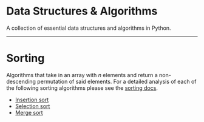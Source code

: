 # Data Structures & Algorithms
A collection of essential data structures and algorithms in Python.

---

# Sorting
Algorithms that take in an array with $n$ elements and return a non-descending permutation of said elements. For a detailed analysis of each of the following sorting algorithms please see the [sorting docs](docs/sorting.md).

- [Insertion sort](./sorting/insertion_sort.py)
- [Selection sort](./sorting/selection_sort.py)
- [Merge sort](./sorting/merge_sort.py)